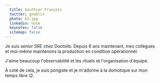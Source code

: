 ```yaml
---
  title: Gauthier François
  twitter: gnublin
  photo: 62.jpg
  linkedin: none
  keynotes: false
  sitemap: false
---
```

Je suis senior SRE chez Doctolib. Depuis 6 ans maintenant, mes collègues et moi-même maintenons la production en condition opérationnel.

J'aime beaucoup l'observabilité et les rituels et l'organisation d'équipe.

À coté de cela, je suis pongiste et je m'adonne à la domotique sur mon temps libre 😉.